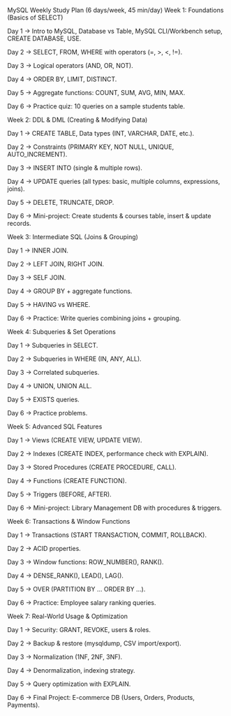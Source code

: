 MySQL Weekly Study Plan (6 days/week, 45 min/day)
Week 1: Foundations (Basics of SELECT)

Day 1 → Intro to MySQL, Database vs Table, MySQL CLI/Workbench setup, CREATE DATABASE, USE.

Day 2 → SELECT, FROM, WHERE with operators (=, >, <, !=).

Day 3 → Logical operators (AND, OR, NOT).

Day 4 → ORDER BY, LIMIT, DISTINCT.

Day 5 → Aggregate functions: COUNT, SUM, AVG, MIN, MAX.

Day 6 → Practice quiz: 10 queries on a sample students table.

Week 2: DDL & DML (Creating & Modifying Data)

Day 1 → CREATE TABLE, Data types (INT, VARCHAR, DATE, etc.).

Day 2 → Constraints (PRIMARY KEY, NOT NULL, UNIQUE, AUTO_INCREMENT).

Day 3 → INSERT INTO (single & multiple rows).

Day 4 → UPDATE queries (all types: basic, multiple columns, expressions, joins).

Day 5 → DELETE, TRUNCATE, DROP.

Day 6 → Mini-project: Create students & courses table, insert & update records.

Week 3: Intermediate SQL (Joins & Grouping)

Day 1 → INNER JOIN.

Day 2 → LEFT JOIN, RIGHT JOIN.

Day 3 → SELF JOIN.

Day 4 → GROUP BY + aggregate functions.

Day 5 → HAVING vs WHERE.

Day 6 → Practice: Write queries combining joins + grouping.

Week 4: Subqueries & Set Operations

Day 1 → Subqueries in SELECT.

Day 2 → Subqueries in WHERE (IN, ANY, ALL).

Day 3 → Correlated subqueries.

Day 4 → UNION, UNION ALL.

Day 5 → EXISTS queries.

Day 6 → Practice problems.

Week 5: Advanced SQL Features

Day 1 → Views (CREATE VIEW, UPDATE VIEW).

Day 2 → Indexes (CREATE INDEX, performance check with EXPLAIN).

Day 3 → Stored Procedures (CREATE PROCEDURE, CALL).

Day 4 → Functions (CREATE FUNCTION).

Day 5 → Triggers (BEFORE, AFTER).

Day 6 → Mini-project: Library Management DB with procedures & triggers.

Week 6: Transactions & Window Functions

Day 1 → Transactions (START TRANSACTION, COMMIT, ROLLBACK).

Day 2 → ACID properties.

Day 3 → Window functions: ROW_NUMBER(), RANK().

Day 4 → DENSE_RANK(), LEAD(), LAG().

Day 5 → OVER (PARTITION BY … ORDER BY …).

Day 6 → Practice: Employee salary ranking queries.

Week 7: Real-World Usage & Optimization

Day 1 → Security: GRANT, REVOKE, users & roles.

Day 2 → Backup & restore (mysqldump, CSV import/export).

Day 3 → Normalization (1NF, 2NF, 3NF).

Day 4 → Denormalization, indexing strategy.

Day 5 → Query optimization with EXPLAIN.

Day 6 → Final Project: E-commerce DB (Users, Orders, Products, Payments).
